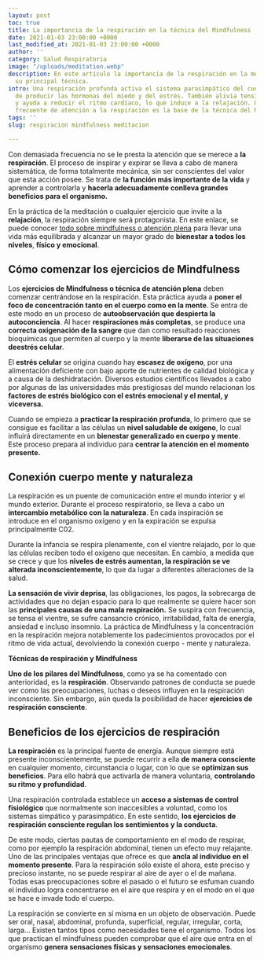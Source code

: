 ```yaml
---
layout: post
toc: true
title: La importancia de la respiración en la técnica del Mindfulness
date: 2021-01-03 23:00:00 +0000
last_modified_at: 2021-01-03 23:00:00 +0000
author: ''
category: Salud Respiratoria
image: "/uploads/meditation.webp"
description: En este artículo la importancia de la respiración en la meditación y
  su principal técnica.
intro: Una respiración profunda activa el sistema parasimpático del cuerpo, dejando
  de producir las hormonas del miedo y del estrés. También alivia tensiones musculares
  y ayuda a reducir el ritmo cardíaco, lo que induce a la relajación. Una práctica
  frecuente de atención a la respiración es la base de la técnica del Mindfulness.
tags: ''
slug: respiracion mindfulness meditacion

---
```

Con demasiada frecuencia no se le presta la atención que se merece a **la respiración**. El proceso de inspirar y expirar se lleva a cabo de manera sistemática, de forma totalmente mecánica, sin ser conscientes del valor que esta acción posee. Se trata de **la función más importante de la vida** y aprender a controlarla y **hacerla adecuadamente conlleva grandes beneficios para el organismo.**

En la práctica de la meditación o cualquier ejercicio que invite a la **relajación**, la respiración siempre será protagonista. En este enlace, se puede conocer [todo sobre mindfulness o atención plena](https://www.iepp.es/que-es-el-mindfulness/) para llevar una vida más equilibrada y alcanzar un mayor grado de **bienestar a todos los niveles**, **físico y emocional**.

## **Cómo comenzar los ejercicios de Mindfulness**

Los **ejercicios de Mindfulness o técnica de atención plena** deben comenzar centrándose en la respiración. Esta práctica ayuda a **poner el foco de concentración tanto en el cuerpo como en la mente**. Se entra de este modo en un proceso de **autoobservación que despierta la autoconciencia**. Al hacer **respiraciones más completas**, se produce una **correcta oxigenación de la sangre** que dan como resultado reacciones bioquímicas que permiten al cuerpo y la mente **liberarse de las situaciones deestrés celular**.

El **estrés celular** se origina cuando hay **escasez de oxígeno**, por una alimentación deficiente con bajo aporte de nutrientes de calidad biológica y a causa de la deshidratación. Diversos estudios científicos llevados a cabo por algunas de las universidades más prestigiosas del mundo relacionan los **factores de estrés biológico con el estrés emocional y el mental, y viceversa.**

Cuando se empieza a **practicar la respiración profunda**, lo primero que se consigue es facilitar a las células un **nivel saludable de oxígeno**, lo cual influirá directamente en un **bienestar generalizado en cuerpo y mente**. Este proceso prepara al individuo para **centrar la atención en el momento presente.**

## **Conexión cuerpo mente y naturaleza**

La respiración es un puente de comunicación entre el mundo interior y el mundo exterior. Durante el proceso respiratorio, se lleva a cabo un **intercambio metabólico con la naturaleza**. En cada inspiración se introduce en el organismo oxígeno y en la expiración se expulsa principalmente C02.

Durante la infancia se respira plenamente, con el vientre relajado, por lo que las células reciben todo el oxígeno que necesitan. En cambio, a medida que se crece y que los **niveles de estrés aumentan, la respiración se ve alterada inconscientemente**, lo que da lugar a diferentes alteraciones de la salud.

**La sensación de vivir deprisa**, las obligaciones, los pagos, la sobrecarga de actividades que no dejan espacio para lo que realmente se quiere hacer son las **principales causas de una mala respiración.** Se suspira con frecuencia, se tensa el vientre, se sufre cansancio crónico, irritabilidad, falta de energía, ansiedad e incluso insomnio. La práctica de Mindfulness y la concentración en la respiración mejora notablemente los padecimientos provocados por el ritmo de vida actual, devolviendo la conexión cuerpo - mente y naturaleza.

**Técnicas de respiración y Mindfulness**

**Uno de los pilares del Mindfulness**, como ya se ha comentado con anterioridad, es la **respiración**. Observando patrones de conducta se puede ver como las preocupaciones, luchas o deseos influyen en la respiración inconsciente. Sin embargo, aún queda la posibilidad de hacer **ejercicios de respiración consciente**.

## **Beneficios de los ejercicios de respiración**

**La respiración** es la principal fuente de energía. Aunque siempre está presente inconscientemente, se puede recurrir a ella **de manera consciente** en cualquier momento, circunstancia o lugar, con lo que se **optimizan sus beneficios**. Para ello habrá que activarla de manera voluntaria, **controlando su ritmo y profundidad**.

Una respiración controlada establece un **acceso a sistemas de control fisiológico** que normalmente son inaccesibles a voluntad, como los sistemas simpático y parasimpático. En este sentido, **los ejercicios de respiración consciente regulan los sentimientos y la conducta**.

De este modo, ciertas pautas de comportamiento en el modo de respirar, como por ejemplo la respiración abdominal, tienen un efecto muy relajante. Uno de las principales ventajas que ofrece es que **ancla al individuo en el momento presente**. Para la respiración sólo existe el ahora, este preciso y precioso instante, no se puede respirar al aire de ayer o el de mañana. Todas esas preocupaciones sobre el pasado o el futuro se esfuman cuando el individuo logra concentrarse en el aire que respira y en el modo en el que se hace e invade todo el cuerpo.

La respiración se convierte en sí misma en un objeto de observación. Puede ser oral, nasal, abdominal, profunda, superficial, regular, irregular, corta, larga… Existen tantos tipos como necesidades tiene el organismo. Todos los que practican el mindfulness pueden comprobar que el aire que entra en el organismo **genera sensaciones físicas y sensaciones emocionales**.